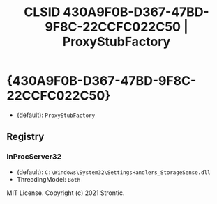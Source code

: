﻿---
title: "CLSID 430A9F0B-D367-47BD-9F8C-22CCFC022C50 | ProxyStubFactory"
excerpt: What is COM-Object CLSID 430A9F0B-D367-47BD-9F8C-22CCFC022C50?
---

# {430A9F0B-D367-47BD-9F8C-22CCFC022C50}

* (default): `ProxyStubFactory`

## Registry


### InProcServer32

* (default): `C:\Windows\System32\SettingsHandlers_StorageSense.dll`
* ThreadingModel: `Both`

MIT License. Copyright (c) 2021 Strontic.


